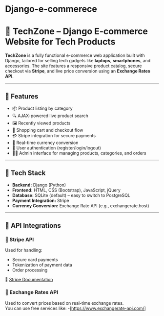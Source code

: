﻿# Django-e-commerece

# 🛒 TechZone – Django E-commerce Website for Tech Products

**TechZone** is a fully functional e-commerce web application built with Django, tailored for selling tech gadgets like **laptops**, **smartphones**, and accessories. The site features a responsive product catalog, secure checkout via **Stripe**, and live price conversion using an **Exchange Rates API**.

---

## 🚀 Features

- 📦 Product listing by category
- 🔍 AJAX-powered live product search
- 🖼️ Recently viewed products
- 🛒 Shopping cart and checkout flow
- 💳 Stripe integration for secure payments
- 💱 Real-time currency conversion
- 🔐 User authentication (register/login/logout)
- 🧑‍💼 Admin interface for managing products, categories, and orders

---

## 🔧 Tech Stack

- **Backend:** Django (Python)
- **Frontend:** HTML, CSS (Bootstrap), JavaScript, jQuery
- **Database:** SQLite (default) – easy to switch to PostgreSQL
- **Payment Integration:** Stripe
- **Currency Conversion:** Exchange Rate API (e.g., exchangerate.host)

---

## 🔌 API Integrations

### 🔹 Stripe API
Used for handling:
- Secure card payments
- Tokenization of payment data
- Order processing

🔗 [Stripe Documentation](https://stripe.com/docs)

### 🔹 Exchange Rates API
Used to convert prices based on real-time exchange rates.  
You can use free services like:
-[https://www.exchangerate-api.com/]



